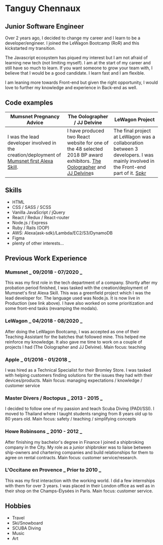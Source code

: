 # Tanguy Chennaux

## Junior Software Engineer

Over 2 years ago, I decided to change my career and I learn to be a developer/engineer. I joined the LeWagon Bootcamp (RoR) and this kickstarted my transition.

The Javascript ecosystem has piqued my interest but I am not afraid of learning new tech (not limiting myself). I am at the start of my career and still have so much to learn. If you want someone to grow your team with, I believe that I would be a good candidate. I learn fast and I am flexible.

I am leaning more towards Front-end but given the right opportunity, I would love to further my knowledge and experience in Back-end as well.

## Code examples

| Mumsnet Pregnancy Advice                                                                                                                                                  | The Oolographer / JJ Delvine                                                                                                                                                           | LeWagon Project                                                                                                                                                        |
| ------------------------------------------------------------------------------------------------------------------------------------------------------------------------- | -------------------------------------------------------------------------------------------------------------------------------------------------------------------------------------- | ---------------------------------------------------------------------------------------------------------------------------------------------------------------------- |
| I was the lead developer involved in the creation/deployment of [Mumsnet first Alexa Skill](https://www.amazon.co.uk/Mumsnet-com-Mumsnet-Pregnancy-Advice/dp/B08241BQP9). | I have produced two React website for one of the 48 selected 2018 BP award exhibitors. [The Oolographer](http://www.oolographer.com/#/) and [JJ Delvine](http://www.jjdelvine.com/#/)s | The final project at LeWagon was a collaboration between 3 developers. I was mainly involved in the Front-end part of it. [Spkr](https://github.com/bubbaspaarx/spker) |

## Skills

- HTML
- CSS / SASS / SCSS
- Vanilla JavaScript / jQuery
- React / Redux / React-router
- Node.js / Express
- Ruby / Rails (OOP)
- AWS: Alexa(ask-sdk)/Lambda/EC2/S3/DynamoDB
- Figma
- plenty of other interests...

## Previous Work Experience

### Mumsnet _ 09/2018 - 07/2020 _

This was my first role in the tech department of a company. Shortly after my probation period finished, I was tasked with the creation/deployment of Mumsnet's first Alexa Skill. This was a greenfield project which I was the lead developer for. The language used was Node.js. It is now live in Production (see link above).
I have also worked on some prioritization and some front-end tasks (revamping the modals).

### LeWagon _ 04/2018 - 08/2020 _

After doing the LeWagon Bootcamp, I was accepted as one of their Teaching Assistant for the batches that followed mine. This helped me reinforce my knowledge. It also gave me time to work on a couple of projects I had (The Oolographer and JJ Delvine). Main focus: teaching

### Apple _ 01/2016 - 01/2018 _

I was hired as a Technical Specialist for their Bromley Store. I was tasked with helping customers finding solutions for the issues they had with their devices/products. Main focus: managing expectations / knowledge / customer service

### Master Divers / Roctopus _ 2013 - 2015 _

I decided to follow one of my passion and teach Scuba Diving (PADI/SSI). I moved to Thailand where I taught students ranging from 8 years old up to 80 years old. Main focus: safety / teaching / simplifying concepts

### Howe Robinsons _ 2010 - 2012 _

After finishing my bachelor's degree in Finance I joined a shipbroking company in the City. My role as a junior shipbroker was to liaise between ship-owners and chartering companies and build relationships for them to agree on rental contracts. Main focus: customer service/research.

### L'Occitane en Provence _ Prior to 2010 _

This was my first interaction with the working world. I did a few internships with them for over 3 years. I was placed in their London office as well as in their shop on the Champs-Élysées in Paris. Main focus: customer service.

## Hobbies

- Travel
- Ski/Snowboard
- SCUBA Diving
- Music
- Art
